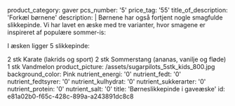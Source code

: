 product_category: gaver
pcs_number: '5'
price_tag: '55'
title_of_description: 'Forkæl børnene'
description: |
  Børnene har også fortjent nogle smagfulde slikkepinde. Vi har lavet en æske med tre varianter, hvor smagene er inspireret af populære sommer-is:
  
  I æsken ligger 5 slikkepinde:
  
  2 stk Karate (lakrids og sport)
  2 stk Sommerstang (ananas, vanilje og fløde)
  1 stk Vandmelon
product_picture: /assets/sugarpilots_5stk_kids_800.jpg
background_color: Pink
nutrient_energi: '0'
nutrient_fedt: '0'
nutrient_fedtsyrer: '0'
nutrient_kulhydrat: '0'
nutrient_sukkerarter: '0'
nutrient_protein: '0'
nutrient_salt: '0'
title: 'Børneslikkepinde i gaveæske'
id: e81a02b0-f65c-428c-899a-a243891dc8c8
